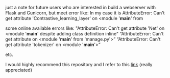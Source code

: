 

just a note for future users who are interested in build a webserver with Flask and Gunicorn, but meet error like:
In my case it is AttributeError: Can't get attribute 'Contrastive_learning_layer' on <module '__main__' from

some online available errors like: 
"AttributeError: Can't get attribute 'Net' on <module '__main__' despite adding class definition inline"
“AttributeError: Can't get attribute on <module '__main__' from 'manage.py'>”
“AttributeError: Can't get attribute 'tokenizer' on <module '__main__'>”

etc.

I would highly recommend this repository and I refer to this [link](https://stackoverflow.com/questions/55488795/unpickling-saved-pytorch-model-throws-attributeerror-cant-get-attribute-net) (really appreciated)
